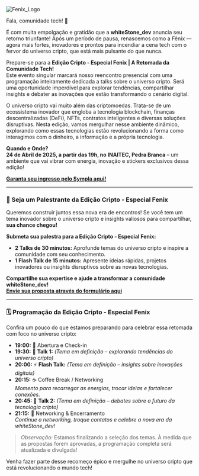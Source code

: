 <div style={{ textAlign: 'center' }}>
    <img src="/img/events/sticker_fenix.png" alt="Fenix_Logo" style={{ maxWidth: '350px' }} />
</div>


Fala, comunidade tech! 👋

É com muita empolgação e gratidão que a **whiteStone_dev** anuncia seu retorno triunfante! Após um período de pausa, renascemos como a Fênix — agora mais fortes, inovadores e prontos para incendiar a cena tech com o fervor do universo cripto, que está mais pulsante do que nunca.

Prepare-se para a **Edição Cripto - Especial Fenix | A Retomada da Comunidade Tech!**  
Este evento singular marcará nosso reencontro presencial com uma programação inteiramente dedicada a talks sobre o universo cripto. Será uma oportunidade imperdível para explorar tendências, compartilhar insights e debater as inovações que estão transformando o cenário digital.

O universo cripto vai muito além das criptomoedas. Trata-se de um ecossistema inovador que engloba a tecnologia blockchain, finanças descentralizadas (DeFi), NFTs, contratos inteligentes e diversas soluções disruptivas. Nesta edição, vamos mergulhar nesse ambiente dinâmico, explorando como essas tecnologias estão revolucionando a forma como interagimos com o dinheiro, a informação e a própria tecnologia.

**Quando e Onde?**  
**24 de Abril de 2025, a partir das 19h, no INAITEC, Pedra Branca** – um ambiente que vai vibrar com energia, inovação e stickers exclusivos dessa edição!

**[Garanta seu ingresso pelo Sympla aqui!](https://www.sympla.com.br/evento/whitestone-dev-7-edicao-fenix/2851067)**

---

### 🎤 Seja um Palestrante da Edição Cripto - Especial Fenix

Queremos construir juntos essa nova era de encontros! Se você tem um tema inovador sobre o universo cripto e insights valiosos para compartilhar, **sua chance chegou!**

**Submeta sua palestra para a Edição Cripto - Especial Fenix:**  
- **2 Talks de 30 minutos:** Aprofunde temas do universo cripto e inspire a comunidade com seu conhecimento.  
- **1 Flash Talk de 15 minutos:** Apresente ideias rápidas, projetos inovadores ou insights disruptivos sobre as novas tecnologias.

**Compartilhe sua expertise e ajude a transformar a comunidade whiteStone_dev!**  
**[Envie sua proposta através do formulário aqui](https://forms.gle/JP8oAHYzAx8vJmZu5)**

---

### 🗓️ Programação da Edição Cripto - Especial Fenix

Confira um pouco do que estamos preparando para celebrar essa retomada com foco no universo cripto:

- **19:00:** 🚪 Abertura e Check-in  
- **19:30:** 🌟 **Talk 1:** *(Tema em definição – explorando tendências do universo cripto)*  
- **20:00:** ⚡ **Flash Talk:** *(Tema em definição – insights sobre inovações digitais)*  
- **20:15:** ☕ Coffee Break / Networking  
  _Momento para recarregar as energias, trocar ideias e fortalecer conexões._  
- **20:45:** 🌟 **Talk 2:** *(Tema em definição – debates sobre o futuro da tecnologia cripto)*  
- **21:15:** 🤝 Networking & Encerramento  
  _Continue o networking, troque contatos e celebre a nova era da whiteStone_dev!_

> *Observação:* Estamos finalizando a seleção dos temas. À medida que as propostas forem aprovadas, a programação completa será atualizada e divulgada!

Venha fazer parte desse recomeço épico e mergulhe no universo cripto que está revolucionando o mundo tech!
